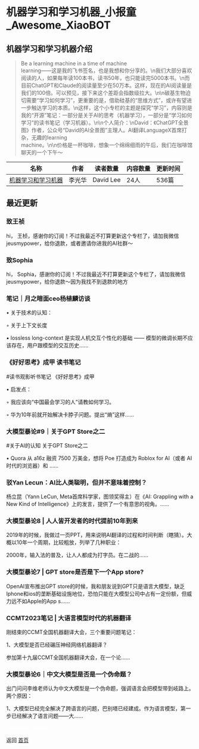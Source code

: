 # 机器学习和学习机器_小报童_Awesome_XiaoBOT

## 机器学习和学习机器介绍
> Be a learning machine in a time of machine  
learning——这是我的飞书签名，也是我想和你分享的。\n我们大部分喜欢阅读的人，如果每年读100本书，读书50年，也只能读完5000本书。\n而目前ChatGPT和Claude的阅读量至少在50万本。这样，现在的AI阅读量是我们的100倍。可以预见，接下来这个差距会指数级拉大。\n\n碳基生物迫切需要“学习如何学习”，更重要的是，借助硅基的“思维方式”，或许有望进一步触达学习的本质。\n这样，这个小专栏的主题是探究“学习”，内容则是我的“开源”笔记：一部分是关于AI的思考（机器学习），一部分是“学习如何学习”的读书笔记（学习机器）。\n\n个人简介：\nDavid：《ChatGPT全景图》作者，公众号“David的AI全景图”主理人。AI翻译LanguageX首席打杂，无趣的learning  
machine。\n\n价格是一杯咖啡，想象一个绵绵细雨的午后，我们在咖啡馆聊天的一个下午～  
  


|名称|作者|读者数量|内容数量|更新时间|
|---|---|---|---|---|
|[机器学习和学习机器](https://xiaobot.net/p/learningmachine?refer=0b133df9-27dc-423b-8101-639049001c13)|李光华|David Lee|24人|536篇|2024-09-10|

## 最近更新
### 致王祯

hi， 王桢，感谢你的订阅！不过我最近不打算更新这个专栏了，请加我微信jeusmypower，给你退款，或者邀请你进我的AI社群～

### 致Sophia

hi， Sophia，感谢你的订阅！不过我最近不打算更新这个专栏了，请加我微信jeusmypower，给你退款～因为我找不到退款的地方

### 笔记｜月之暗面ceo杨植麟访谈

• 关于技术的认知：

◦ 关于上下文长度

▪ lossless long-context 是实现人机交互个性化的基础 —— 模型的微调长期不应该存在，用户跟模型的交互历史......

### 《好好思考》成甲 读书笔记

#读书观影听书笔记 《好好思考》成甲

• 启发点：

◦ 我应该向“中国最会学习的人”请教如何学习。

◦ 华为10年前就开始解决卡脖子问题。提出“熵”这样......

### 大模型暴论#9｜关于GPT Store之二

#关于AI的认知 关于GPT Store之二

• Quora 从 a16z 融资 7500 万美金，想将 Poe 打造成为 Roblox for AI（或者 AI 时代的浏览器）和 ......

### 驳Yan Lecun：AI比人类聪明，但并不意味着控制？

杨立昆（Yann LeCun, Meta首席科学家，图领奖得主）在《AI: Grappling with a New Kind of
Intelligence》上的发言，提供了一个有意思的视角。......

### 大模型暴论8 | 人人皆开发者的时代提前10年到来

2019年的时候，我做过一页PPT，用来说明AI翻译的过程和时间判断（瞎猜）。大概以10年一个周期，比较粗放，列举了几种职业：

2000年，输入法的普及，让人人都成为打字员。在二战的......

### 大模型暴论7 | GPT store是否是下一个App store?

OpenAI宣布推出GPT
store的时候，我和朋友说到GPT只是语言大模型，缺乏Iphone和ios的垄断基础设施地位，恐怕只能在大模型公司中占有一定份额，但威力远不如Apple的App
s......

### CCMT2023笔记 | 大语言模型时代的机器翻译

刚结束的CCMT全国机器翻译大会，三个重要问题笔记：

1、大模型是否已经碾压神经网络机器翻译？

参加第十九届CCMT全国机器翻译大会，在一个论......

### 大模型暴论6｜中文大模型是否是一个伪命题？

出门问问李维老师认为中文大模型是一个伪命题，强调语言会把模型带到岐路上。两个原因：

1、大模型已经完全解决了跨语言的问题，巴别塔已经建成。作为语言模型，第一步已经解决了语言问题——大......


<a href="https://github.com/Reno9527/awesome-xiaobot" style="color: white; text-decoration: none;">awesome-xiaobot</a>

返回 [首页](../README.md)
